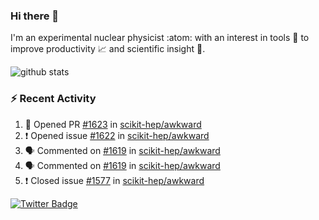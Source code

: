 ### Hi there 👋 

I'm an experimental nuclear physicist :atom: with an interest in tools :wrench: to improve productivity :chart_with_upwards_trend: and scientific insight :telescope:.

![github stats](https://github-readme-stats.vercel.app/api?username=agoose77&show_icons=true&hide_rank=true&hide_title=true&bg_color=30,e76445,904e95&text_color=efe3ec&icon_color=efe3ec)
<!--
**agoose77/agoose77** is a ✨ _special_ ✨ repository because its `README.md` (this file) appears on your GitHub profile.

Here are some ideas to get you started:

- 🔭 I’m currently working on ...
- 🌱 I’m currently learning ...
- 👯 I’m looking to collaborate on ...
- 🤔 I’m looking for help with ...
- 💬 Ask me about ...
- 📫 How to reach me: ...
- 😄 Pronouns: ...
- ⚡ Fun fact: ...
-->

### :zap: Recent Activity
<!--START_SECTION:activity-->
1. 💪 Opened PR [#1623](https://github.com/scikit-hep/awkward/pull/1623) in [scikit-hep/awkward](https://github.com/scikit-hep/awkward)
2. ❗️ Opened issue [#1622](https://github.com/scikit-hep/awkward/issues/1622) in [scikit-hep/awkward](https://github.com/scikit-hep/awkward)
3. 🗣 Commented on [#1619](https://github.com/scikit-hep/awkward/issues/1619) in [scikit-hep/awkward](https://github.com/scikit-hep/awkward)
4. 🗣 Commented on [#1619](https://github.com/scikit-hep/awkward/issues/1619) in [scikit-hep/awkward](https://github.com/scikit-hep/awkward)
5. ❗️ Closed issue [#1577](https://github.com/scikit-hep/awkward/issues/1577) in [scikit-hep/awkward](https://github.com/scikit-hep/awkward)
<!--END_SECTION:activity-->


[![Twitter Badge](https://img.shields.io/twitter/follow/agoose77?style=flat-square&logo=Twitter&logoColor=white&color=cornflowerblue)](https://twitter.com/agoose77)
